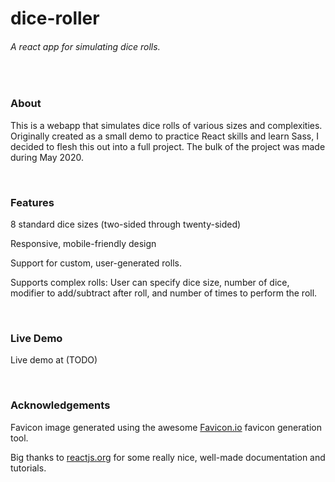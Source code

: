 # dice-roller
###### A react app for simulating dice rolls.
&nbsp;

### About
This is a webapp that simulates dice rolls of various sizes and complexities.  Originally created as a small demo to practice React skills and learn Sass, I decided to flesh this out into a full project.  The bulk of the project was made during May 2020.

&nbsp;

### Features

8 standard dice sizes (two-sided through twenty-sided)

Responsive, mobile-friendly design

Support for custom, user-generated rolls.

Supports complex rolls:  User can specify dice size, number of dice, modifier to add/subtract after roll, and number of times to perform the roll.

&nbsp;

### Live Demo
Live demo at (TODO)

&nbsp;

### Acknowledgements
Favicon image generated using the awesome [Favicon.io](https://favicon.io/) favicon generation tool.

Big thanks to [reactjs.org](https://reactjs.org/) for some really nice, well-made documentation and tutorials.
